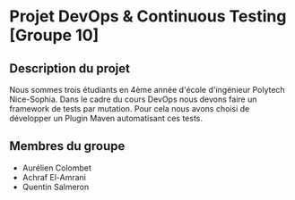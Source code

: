 # Projet DevOps & Continuous Testing [Groupe 10]

## Description du projet
Nous sommes trois étudiants en 4ème année d'école d'ingénieur Polytech Nice-Sophia. Dans le cadre du cours DevOps nous devons faire un framework de tests par mutation. Pour cela nous avons choisi de développer un Plugin Maven automatisant ces tests.

## Membres du groupe
- Aurélien Colombet
- Achraf El-Amrani
- Quentin Salmeron
